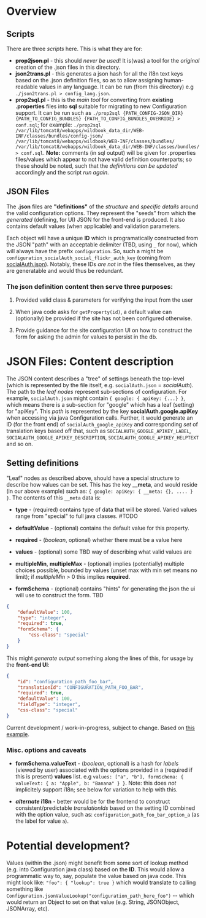 # Overview

## Scripts

There are three _scripts_ here.  This is what they are for:

* ~~**prop2json.pl**~~ - this should _never be used_!  It is(was) a tool for the _original_ creation of the .json files in this directory.
* **json2trans.pl** - this generates a json hash for all the i18n text keys based on the .json definition files, so as to allow assigning human-readable values in any language.  It can be run (from this directory) e.g `./json2trans.pl > config_lang.json`.
* **prop2sql.pl** - this is the _main tool_ for converting from **existing .properties** files into **sql** suitable for migrating to new Configuration support.  It can be run such as `./prop2sql {PATH_CONFIG-JSON_DIR} {PATH_TO_CONFIG_BUNDLES} {PATH_TO_CONFIG_BUNDLES_OVERRIDE} > conf.sql`; for example: `./prop2sql  /var/lib/tomcat8/webapps/wildbook_data_dir/WEB-INF/classes/bundles/config-json/  /var/lib/tomcat8/webapps/wildbook/WEB-INF/classes/bundles/  /var/lib/tomcat8/webapps/wildbook_data_dir/WEB-INF/classes/bundles/ > conf.sql`.  **Note:** comments (in sql output) will be given for .properties files/values which appear to not have valid definition counterparts; so these should be noted, such that the _definitions can be updated_ accordingly and the script _run again_.

## JSON Files

The **.json** files are **"definitions"** of the _structure_ and _specific details_ around the valid configuration options.
They represent the "seeds" from which the _generated_ (defining, for UI) JSON for the front-end is produced.  It also contains
default values (when applicable) and validation parameters.

Each object will have a unique **ID** which is programatically constructed from the JSON "path" with an acceptable
delimiter (TBD, using `_` for now), which will always have the prefix `configuration`.
So, such a might be `configuration_socialAuth_social_flickr_auth_key` (coming from [socialAuth.json](socialAuth.json)). Notably, these IDs _are not_ in the
files themselves, as they are generatable and would thus be redundant.

### The json definition content then serve three purposes:

1. Provided valid class & parameters for verifying the input from the user

2. When java code asks for `getProperty(id)`, a default value can (optionally) be provided if the site has not been configured otherwise.

3. Provide guidance for the site configuration UI on how to construct the form for asking the admin for values to persist in the db.

# JSON Files: Content description 

The JSON content describes a "tree" of settings beneath the top-level (which is represented by the file itself, e.g. `socialAuth.json` = _socialAuth_).  The path to the _leaf nodes_ represent sub-sections of configuration.  For example, `socialAuth.json` might contain `{ google: { apiKey: {...} }`, which means there is a sub-section for "google" which has a leaf (setting) for "apiKey".  This _path_ is represented by the key **socialAuth.google.apiKey** when accessing via java Configuration calls.  Further, it would generate an ID (for the front end) of `socialAuth_google_apiKey` and corresponding _set_ of translation keys based off that, such as `SOCIALAUTH_GOOGLE_APIKEY_LABEL`, `SOCIALAUTH_GOOGLE_APIKEY_DESCRIPTION`, `SOCIALAUTH_GOOGLE_APIKEY_HELPTEXT` and so on.

## Setting definitions

"Leaf" nodes as described above, should have a special structure to describe how values can be set.  This has the key **__meta**, and would reside (in our above example) such as: `{ google: apiKey: { __meta: {}, .... } }`.  The contents of this `__meta` data is:

* **type** - (required) contains type of data that will be stored.  Varied values range from "special" to full java classes.  #TODO

* **defaultValue** - (optional) contains the default value for this property.

* **required** - (_boolean_, optional) whether there must be a value here

* **values** - (optional) some TBD way of describing what valid values are

* **multipleMin**, **multipleMax** - (optional) implies (potentially) multiple choices possible, bounded by values (unset max with min set means no limit); if _multipleMin_ > 0 this implies **required**.

* **formSchema** - (optional) contains "hints" for generating the json the ui will use to construct the form. TBD

```json
{
    "defaultValue": 100,
    "type": "integer",
    "required": true,
    "formSchema": {
        "css-class": "special"
    }
}
```
This might _generate output_ something along the lines of this, for usage by the **front-end UI**:

```json
{
    "id": "configuration_path_foo_bar",
    "translationId": "CONFIGURATION_PATH_FOO_BAR",
    "required": true,
    "defaultValue": 100,
    "fieldType": "integer",
    "css-class": "special"
}
```

Current development / work-in-progress, subject to change.  Based on [this example](https://github.com/WildbookOrg/wildbook-frontend/blob/master/src/constants/userSchema.js).

### Misc. options and caveats

* **formSchema.valueText** - (_boolean_, optional) is a hash for _labels_ (viewed by user) associated with the options provided in a (required if this is present) **values** list.  e.g `values: ["a", "b"], formSchema: { valueText: { a: "Apple", b: "Banana" } }`.  Note: this does _not_ implicitely support i18n; see below for variation to help with this.

* **_alternate_ i18n** - better would be for the frontend to construct consistent/predictable _translationIds_ based on the setting ID combined
with the option value, such as: `configuration_path_foo_bar_option_a` (as the label for value `a`).

# Potential development?

Values (within the .json) might benefit from some sort of lookup method (e.g. into Configuration java class) based on the **ID**.
This would allow a programmatic way to, say, populate the value based on java code.
This might look like: `"foo": { "lookup": true }` which would translate to calling something like `Configuration.jsonValueLookup("configuration_path_here_foo")` --
which would return an Object to set on that value (e.g. String, JSONObject, JSONArray, etc).

